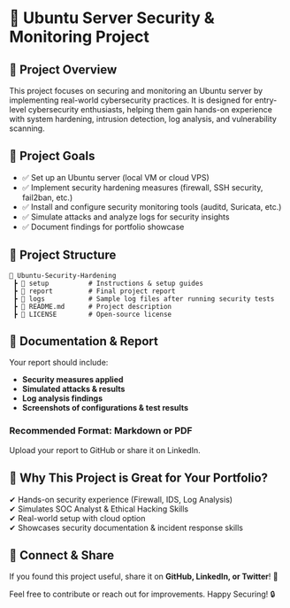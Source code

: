 # 🚀 Ubuntu Server Security & Monitoring Project

## 📌 Project Overview
This project focuses on securing and monitoring an Ubuntu server by implementing real-world cybersecurity practices. It is designed for entry-level cybersecurity enthusiasts, helping them gain hands-on experience with system hardening, intrusion detection, log analysis, and vulnerability scanning.

## 🎯 Project Goals
- ✅ Set up an Ubuntu server (local VM or cloud VPS)
- ✅ Implement security hardening measures (firewall, SSH security, fail2ban, etc.)
- ✅ Install and configure security monitoring tools (auditd, Suricata, etc.)
- ✅ Simulate attacks and analyze logs for security insights
- ✅ Document findings for portfolio showcase

## 📂 Project Structure
```
📂 Ubuntu-Security-Hardening
 ┣ 📂 setup          # Instructions & setup guides
 ┣ 📂 report         # Final project report
 ┣ 📂 logs           # Sample log files after running security tests
 ┣ 📜 README.md      # Project description
 ┣ 📜 LICENSE        # Open-source license

```

## 📄 Documentation & Report
Your report should include:
- **Security measures applied**
- **Simulated attacks & results**
- **Log analysis findings**
- **Screenshots of configurations & test results**

### **Recommended Format: Markdown or PDF**
Upload your report to GitHub or share it on LinkedIn.

## 📢 Why This Project is Great for Your Portfolio?
✔ Hands-on security experience (Firewall, IDS, Log Analysis)  
✔ Simulates SOC Analyst & Ethical Hacking Skills  
✔ Real-world setup with cloud option  
✔ Showcases security documentation & incident response skills  

## 🔗 Connect & Share
If you found this project useful, share it on **GitHub, LinkedIn, or Twitter**! 🚀

Feel free to contribute or reach out for improvements. Happy Securing! 🔒

